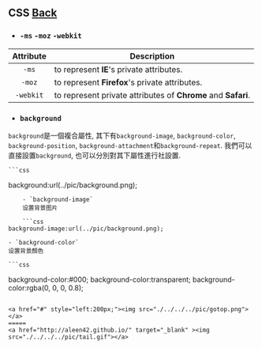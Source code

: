 ## CSS [Back](./../Programming%20Menu.md)

- ### `-ms` `-moz` `-webkit`
Attribute|Description
:---:|---
`-ms`|to represent **IE**'s private attributes.
`-moz`|to represent **Firefox**'s private attributes.
`-webkit`|to represent private attributes of **Chrome** and **Safari**.

- ### `background`
`background`是一個複合屬性, 其下有`background-image`, `background-color`, `background-position`, `background-attachment`和`background-repeat`. 我們可以直接設置`background`, 也可以分別對其下屬性進行社設置.

	```css
background:url(../pic/background.png);
```
	- `background-image`
	设置背景图片

	```css
background-image:url(../pic/background.png);
```

	- `background-color`
	设置背景顏色

	```css
background-color:#000;
background-color:transparent;
background-color:rgba(0, 0, 0, 0.8);
```

<a href="#" style="left:200px;"><img src="./../../../pic/gotop.png"></a>
=====
<a href="http://aleen42.github.io/" target="_blank" ><img src="./../../../pic/tail.gif"></a>
